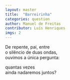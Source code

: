 ```yaml
---
layout: master
title:  "Barreirinha"
categories: question
author: Manuel de Freitas
contributor: Luís Henriques
imgs: 2
---
```


De repente, pai, entre  
o silêncio de duas ondas,  
ouvimos a única pergunta:  
  
quantas vezes  
ainda nadaremos juntos?  
